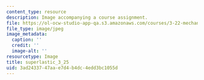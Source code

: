 ```yaml
---
content_type: resource
description: Image accompanying a course assignment.
file: https://ol-ocw-studio-app-qa.s3.amazonaws.com/courses/3-22-mechanical-behavior-of-materials-spring-2008/3ad2433747aae7d4b4dc4edd3bc1055d_superlastic_3_25.jpg
file_type: image/jpeg
image_metadata:
  caption: ''
  credit: ''
  image-alt: ''
resourcetype: Image
title: superlastic_3_25
uid: 3ad24337-47aa-e7d4-b4dc-4edd3bc1055d
---
```

